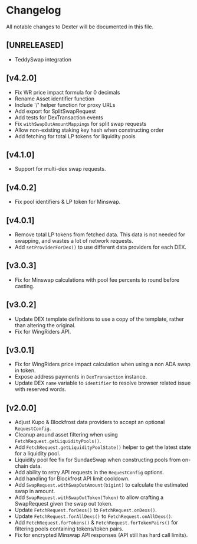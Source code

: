 # Changelog

All notable changes to Dexter will be documented in this file.

## [UNRELEASED]
- TeddySwap integration

## [v4.2.0]
- Fix WR price impact formula for 0 decimals
- Rename Asset identifier function
- Include '/' helper function for proxy URLs
- Add export for SplitSwapRequest
- Add tests for DexTransaction events
- Fix `withSwapOutAmountMappings` for split swap requests
- Allow non-existing staking key hash when constructing order
- Add fetching for total LP tokens for liquidity pools

## [v4.1.0]
- Support for multi-dex swap requests.

## [v4.0.2]
- Fix pool identifiers & LP token for Minswap.

## [v4.0.1]
- Remove total LP tokens from fetched data. This data is not needed for swapping, and wastes a lot of network requests.
- Add `setProviderForDex()` to use different data providers for each DEX.

## [v3.0.3]
- Fix for Minswap calculations with pool fee percents to round before casting.

## [v3.0.2]
- Update DEX template definitions to use a copy of the template, rather than altering the original.
- Fix for WingRiders API.

## [v3.0.1]

- Fix for WingRiders price impact calculation when using a non ADA swap in token.
- Expose address payments in `DexTransaction` instance.
- Update DEX `name` variable to `identifier` to resolve browser related issue with reserved words.

## [v2.0.0]

- Adjust Kupo & Blockfrost data providers to accept an optional `RequestConfig`.
- Cleanup around asset filtering when using `FetchRequest.getLiquidityPools()`.
- Add `FetchRequest.getLiquidityPoolState()` helper to get the latest state for a liquidity pool.
- Liquidity pool fee fix for SundaeSwap when constructing pools from on-chain data. 
- Add ability to retry API requests in the `RequestConfig` options. 
- Add handling for Blockfrost API limit cooldown. 
- Add `SwapRequest.withSwapOutAmount(bigint)` to calculate the estimated swap in amount.
- Add `SwapRequest.withSwapOutToken(Token)` to allow crafting a SwapRequest given the swap out token.
- Update `FetchRequest.forDexs()` to `FetchRequest.onDexs()`.
- Update `FetchRequest.forAllDexs()` to `FetchRequest.onAllDexs()`.
- Add `FetchRequest.forTokens()` & `FetchRequest.forTokenPairs()` for filtering pools containing tokens/token pairs.
- Fix for encrypted Minswap API responses (API still has hard call limits). 

